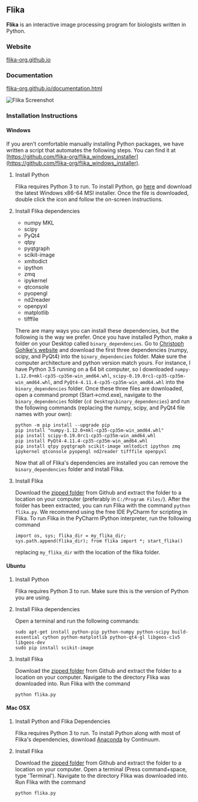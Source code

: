## Flika ##

**Flika** is an interactive image processing program for biologists written in Python.
### Website ###
[flika-org.github.io](http://flika-org.github.io/)

### Documentation ###
[flika-org.github.io/documentation.html](http://flika-org.github.io/documentation.html)

![Flika Screenshot](flika/docs/img/flika_screencapture.gif)

### Installation Instructions ###

#### Windows ####
If you aren't comfortable manually installing Python packages, we have written a script that automates the following steps. You can find it at [https://github.com/flika-org/flika_windows_installer](https://github.com/flika-org/flika_windows_installer).

1. Install Python
 
	Flika requires Python 3 to run. To install Python, go [here](https://www.python.org/downloads/windows/) and download the latest Windows x86-64 MSI installer.  Once the file is downloaded, double click the icon and follow the on-screen instructions.  

2. Install Flika dependencies
	* numpy MKL
	* scipy
	* PyQt4
	* qtpy
	* pyqtgraph
	* scikit-image
	* xmltodict
	* ipython
	* zmq
	* ipykernel
	* qtconsole
	* pyopengl	
	* nd2reader
	* openpyxl
	* matplotlib
	* tifffile
	
	There are many ways you can install these dependencies, but the following is the way we prefer. Once you have installed Python, make a folder on your Desktop called `binary_dependencies`. Go to [Christoph Gohlke's website](http://www.lfd.uci.edu/~gohlke/pythonlibs/) and download the first three dependencies (numpy, scipy, and PyQt4) into the `binary_dependencies` folder. Make sure the computer architecture and python version match yours. For instance, I have Python 3.5 running on a 64 bit computer, so I downloaded `numpy-1.12.0+mkl-cp35-cp35m-win_amd64.whl`, `scipy-0.19.0rc1-cp35-cp35m-win_amd64.whl`, and `PyQt4-4.11.4-cp35-cp35m-win_amd64.whl` into the `binary_dependencies` folder. Once these three files are downloaded, open a command prompt (Start->cmd.exe), navigate to the `binary_dependencies` folder (`cd Desktop\binary_dependencies`) and run the following commands (replacing the numpy, scipy, and PyQt4 file names with your own):
	```
	python -m pip install --upgrade pip
	pip install "numpy-1.12.0+mkl-cp35-cp35m-win_amd64.whl"
	pip install scipy-0.19.0rc1-cp35-cp35m-win_amd64.whl
	pip install PyQt4-4.11.4-cp35-cp35m-win_amd64.whl
	pip install qtpy pyqtgraph scikit-image xmltodict ipython zmq ipykernel qtconsole pyopengl nd2reader tifffile openpyxl
	```

	Now that all of Flika's dependencies are installed you can remove the `binary_dependencies` folder and install Flika. 


3. Install Flika

	Download the [zipped folder](https://github.com/kyleellefsen/Flika/archive/master.zip) from Github and extract the folder to a location on your computer (preferably in ```C:/Program Files/```). After the folder has been extracted, you can run Flika with the command ```python flika.py```. We recommend using the free IDE PyCharm for scripting in Flika. To run Flika in the PyCharm IPython interpreter, run the following command
	```
	import os, sys; flika_dir = my_flika_dir; sys.path.append(flika_dir); from flika import *; start_flika()
	```
	replacing ```my_flika_dir``` with the location of the flika folder.

#### Ubuntu ####
1. Install Python

	Flika requires Python 3 to run. Make sure this is the version of Python you are using.

2. Install Flika dependencies

	Open a terminal and run the following commands:
	```
	sudo apt-get install python-pip python-numpy python-scipy build-essential cython python-matplotlib python-qt4-gl libgeos-c1v5 libgeos-dev
	sudo pip install scikit-image
	```

3. Install Flika

	Download the [zipped folder](https://github.com/kyleellefsen/Flika/archive/master.zip) from Github and extract the folder to a location on your computer.  Navigate to the directory Flika was downloaded into.  Run Flika with the command

	```python flika.py```

#### Mac OSX ####

1. Install Python and Flika Dependencies

	Flika requires Python 3 to run. To install Python along with most of Flika's dependencies, download [Anaconda](https://www.continuum.io/downloads) by Continuum.

2. Install Flika

	Download the [zipped folder](https://github.com/kyleellefsen/Flika/archive/master.zip) from Github and extract the folder to a location on your computer.  Open a terminal (Press command+space, type 'Terminal'). Navigate to the directory Flika was downloaded into.  Run Flika with the command

	```python flika.py```
